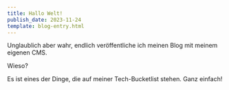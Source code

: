 ```yaml
---
title: Hallo Welt!
publish_date: 2023-11-24
template: blog-entry.html
---
```


Unglaublich aber wahr, endlich veröffentliche ich meinen Blog mit meinem eigenen CMS.

Wieso?

Es ist eines der Dinge, die auf meiner Tech-Bucketlist stehen. Ganz einfach!